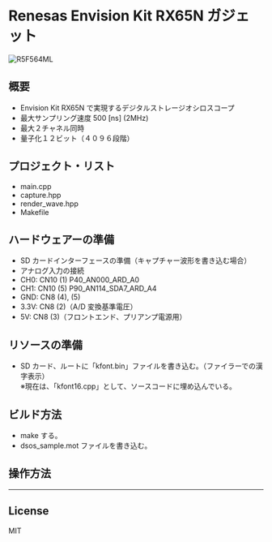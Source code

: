 Renesas Envision Kit RX65N ガジェット
=========
![R5F564ML](../RTK5RX65N.jpg)

## 概要
 - Envision Kit RX65N で実現するデジタルストレージオシロスコープ
 - 最大サンプリング速度 500 [ns] (2MHz)
 - 最大２チャネル同時
 - 量子化１２ビット（４０９６段階）
   
## プロジェクト・リスト
 - main.cpp
 - capture.hpp
 - render_wave.hpp
 - Makefile
   
## ハードウェアーの準備
 - SD カードインターフェースの準備（キャプチャー波形を書き込む場合）
 - アナログ入力の接続
 - CH0: CN10 (1) P40_AN000_ARD_A0
 - CH1: CN10 (5) P90_AN114_SDA7_ARD_A4
 - GND: CN8  (4), (5)
 - 3.3V: CN8 (2)（A/D 変換基準電圧）
 - 5V: CN8 (3)（フロントエンド、プリアンプ電源用）
   
## リソースの準備
 - SD カード、ルートに「kfont.bin」ファイルを書き込む。（ファイラーでの漢字表示）   
 ※現在は、「kfont16.cpp」として、ソースコードに埋め込んでいる。   
   
## ビルド方法
 - make する。
 - dsos_sample.mot ファイルを書き込む。

## 操作方法
    
-----
   
License
----

MIT
